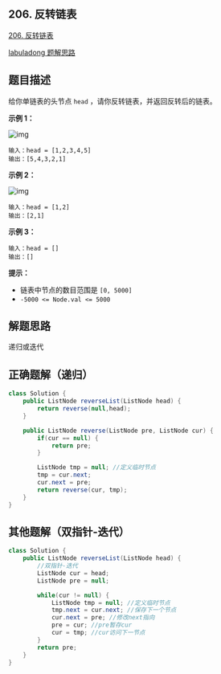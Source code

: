 ## 206. 反转链表

[206. 反转链表](https://leetcode.cn/problems/reverse-linked-list/)

[labuladong 题解](https://labuladong.github.io/article/slug.html?slug=reverse-linked-list)[思路](https://leetcode.cn/problems/reverse-linked-list/description/#)



## 题目描述

给你单链表的头节点 `head` ，请你反转链表，并返回反转后的链表。

 

**示例 1：**

![img](https://alylmengbucket.oss-cn-nanjing.aliyuncs.com/2023-9/202310172244119.jpeg)

```
输入：head = [1,2,3,4,5]
输出：[5,4,3,2,1]
```

**示例 2：**

![img](https://alylmengbucket.oss-cn-nanjing.aliyuncs.com/2023-9/202310172244539.jpeg)

```
输入：head = [1,2]
输出：[2,1]
```

**示例 3：**

```
输入：head = []
输出：[]
```

 

**提示：**

- 链表中节点的数目范围是 `[0, 5000]`
- `-5000 <= Node.val <= 5000`





## 解题思路

递归或迭代



## 正确题解（递归）



```java
class Solution {
    public ListNode reverseList(ListNode head) {
        return reverse(null,head);
    }

    public ListNode reverse(ListNode pre, ListNode cur) {
        if(cur == null) {
            return pre;
        }

        ListNode tmp = null; //定义临时节点
        tmp = cur.next;
        cur.next = pre;
        return reverse(cur, tmp);
    }
}
```





## 其他题解（双指针-迭代）

```java
class Solution {
    public ListNode reverseList(ListNode head) {
        //双指针-迭代
        ListNode cur = head;
        ListNode pre = null;

        while(cur != null) {
            ListNode tmp = null; //定义临时节点
            tmp.next = cur.next; //保存下一个节点
            cur.next = pre; //修改next指向
            pre = cur; //pre暂存cur
            cur = tmp; //cur访问下一节点
        }
        return pre;
    }
}
```









